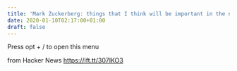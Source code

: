 ```yaml
---
title: 'Mark Zuckerberg: things that I think will be important in the next decade'
date: 2020-01-10T02:17:00+01:00
draft: false
---
```


Press opt + / to open this menu

  
  
from Hacker News https://ift.tt/307IKO3